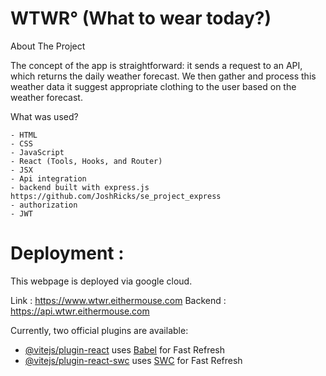 # WTWR° (What to wear today?)

About The Project

The concept of the app is straightforward: it sends a request to an API, which returns the daily weather forecast. We then gather and process this weather data it suggest appropriate clothing to the user based on the weather forecast.

What was used?

    - HTML
    - CSS
    - JavaScript
    - React (Tools, Hooks, and Router)
    - JSX
    - Api integration
    - backend built with express.js https://github.com/JoshRicks/se_project_express
    - authorization
    - JWT

# Deployment :

This webpage is deployed via google cloud.

Link : https://www.wtwr.eithermouse.com
Backend : https://api.wtwr.eithermouse.com

Currently, two official plugins are available:

- [@vitejs/plugin-react](https://github.com/vitejs/vite-plugin-react/blob/main/packages/plugin-react/README.md) uses [Babel](https://babeljs.io/) for Fast Refresh
- [@vitejs/plugin-react-swc](https://github.com/vitejs/vite-plugin-react-swc) uses [SWC](https://swc.rs/) for Fast Refresh
